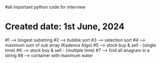 #all important python code for interview
# Created date: 1st June, 2024
#1 -->  longest substring
#2 --> bubble sort
#3 --> selection sort
#4 --> maximum sum of sub array (Kadence Algo)
#5 --> stock buy & sell - (single time)
#6 --> stock buy & sell - (multiple time)
#7 --> find all anagram in a string
#8 --> container with maximum water
